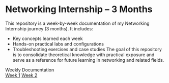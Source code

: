 # Networking Internship – 3 Months
This repository is a week-by-week documentation of my Networking Internship journey (3 months). It includes:

- Key concepts learned each week
- Hands-on practical labs and configurations
- Troubleshooting exercises and case studies
The goal of this repository is to consolidate theoretical knowledge with practical exposure and serve as a reference for future learning in networking and related fields.

Weekly Documentation  
[Week 1](https://github.com/shivam1741/networkig-internship/blob/main/Week%201.md)
[Week 2](https://github.com/shivam1741/networkig-internship/blob/main/Week%202.md)
